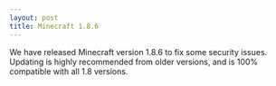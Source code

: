 ```yaml
---
layout: post
title: Minecraft 1.8.6
---
```


We have released Minecraft version 1.8.6 to fix some security issues. Updating is highly recommended from older
versions, and is 100% compatible with all 1.8 versions.